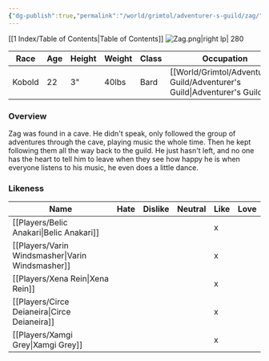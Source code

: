 ```yaml
---
{"dg-publish":true,"permalink":"/world/grimtol/adventurer-s-guild/zag/"}
---
```


[[1 Index/Table of Contents\|Table of Contents]]
![Zag.png|right lp| 280](/img/user/Z_Attachments/Zag.png)

| Race   | Age | Height | Weight | Class | Occupation             | Allignment | Pronouns  | Gender |
| ------ | --- | ------ | ------ | ----- | ---------------------- | ---------- | --------- | ------ |
| Kobold | 22  | 3"     | 40lbs  | Bard  | [[World/Grimtol/Adventurer's Guild/Adventurer's Guild\|Adventurer's Guild]] | Neutral    | They/Them | Male?  |
### Overview
  Zag was found in a cave. He didn't speak, only followed the group of adventures through the cave, playing music the whole time. Then he kept following them all the way back to the guild. He just hasn't left, and no one has the heart to tell him to leave when they see how happy he is when everyone listens to his music, he even does a little dance.
### Likeness

| Name                  | Hate | Dislike | Neutral | Like | Love |
| --------------------- | ---- | ------- | ------- | ---- | ---- |
| [[Players/Belic Anakari\|Belic Anakari]]     |      |         |         | x    |      |
| [[Players/Varin Windsmasher\|Varin Windsmasher]] |      |         |         | x    |      |
| [[Players/Xena Rein\|Xena Rein]]         |      |         |         | x    |      |
| [[Players/Circe Deianeira\|Circe Deianeira]]   |      |         |         | x    |      |
| [[Players/Xamgi Grey\|Xamgi Grey]]        |      |         |         | x    |      |
